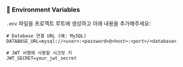 ### 🔧 Environment Variables

`.env` 파일을 프로젝트 루트에 생성하고 아래 내용을 추가해주세요:

```
# Database 연결 URL (예: MySQL)
DATABASE_URL=mysql://<user>:<password>@<host>:<port>/<database>

# JWT 서명에 사용할 시크릿 키
JWT_SECRET=your_jwt_secret
```